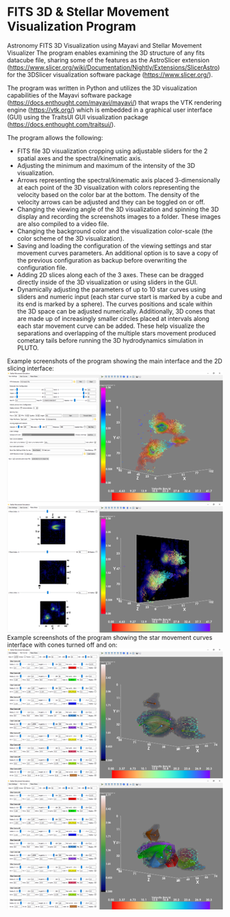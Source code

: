 # FITS 3D & Stellar Movement Visualization Program
Astronomy FITS 3D Visualization using Mayavi and Stellar Movement Visualizer
The program enables examining the 3D structure of any fits datacube file, sharing some of the features as the AstroSlicer extension (https://www.slicer.org/wiki/Documentation/Nightly/Extensions/SlicerAstro) for the 3DSlicer visualization software package (https://www.slicer.org/). 

The program was written in Python and utilizes the 3D visualization capabilities of the Mayavi software package (https://docs.enthought.com/mayavi/mayavi/) that wraps the VTK rendering engine (https://vtk.org/) which is embedded in a graphical user interface (GUI) using the TraitsUI GUI visualization package (https://docs.enthought.com/traitsui/).

The program allows the following:
* FITS file 3D visualization cropping using adjustable sliders for the 2 spatial axes and the spectral/kinematic axis.
* Adjusting the minimum and maximum of the intensity of the 3D visualization.
* Arrows representing the spectral/kinematic axis placed 3-dimensionally at each point of the 3D visualization with colors representing the velocity based on the color bar at the bottom. The density of the velocity arrows can be adjusted and they can be toggled on or off.
* Changing the viewing angle of the 3D visualization and spinning the 3D display and recording the screenshots images to a folder. These images are also compiled to a video file.
* Changing the background color and the visualization color-scale (the color scheme of the 3D visualization).
* Saving and loading the configuration of the viewing settings and star movement curves parameters. An additional option is to save a copy of the previous configuration as backup before overwriting the configuration file.
* Adding 2D slices along each of the 3 axes. These can be dragged directly inside of the 3D visualization or using sliders in the GUI.
* Dynamically adjusting the parameters of up to 10 star curves using sliders and numeric input (each star curve start is marked by a cube and its end is marked by a sphere). The curves positions and scale within the 3D space can be adjusted numerically. Additionally, 3D cones that are made up of increasingly smaller circles placed at intervals along each star movement curve can be added. These help visualize the separations and overlapping of the multiple stars movement produced cometary tails before running the 3D hydrodynamics simulation in PLUTO.

Example screenshots of the program showing the main interface and the 2D slicing interface:
![Screenshot of the Stellar Movement Program showing the main interface](/stellar_movement_program_1.png)
![Screenshot of the Stellar Movement Program showing the 2D slicing interface](/stellar_movement_program_2.png)
Example screenshots of the program showing the star movement curves interface with cones turned off and on:
![Screenshot of the Stellar Movement Program showing the star movement curves interface with cones turned off](/stellar_movement_program_3.png)
![Screenshot of the Stellar Movement Program showing the star movement curves interface with cones turned on](/stellar_movement_program_4.png)
